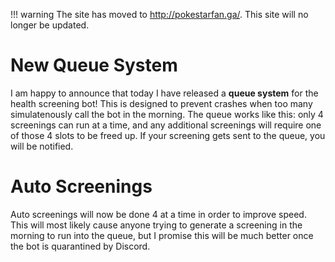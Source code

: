 !!! warning
    The site has moved to http://pokestarfan.ga/. This site will no longer be updated.

# New Queue System

I am happy to announce that today I have released a **queue system** for the health screening bot! This is designed to
prevent crashes when too many simulatenously call the bot in the morning. The queue works like this: only 4 screenings
can run at a time, and any additional screenings will require one of those 4 slots to be freed up. If your screening
gets sent to the queue, you will be notified.

# Auto Screenings

Auto screenings will now be done 4 at a time in order to improve speed. This will most likely cause anyone trying to
generate a screening in the morning to run into the queue, but I promise this will be much better once the bot is
quarantined by Discord.
